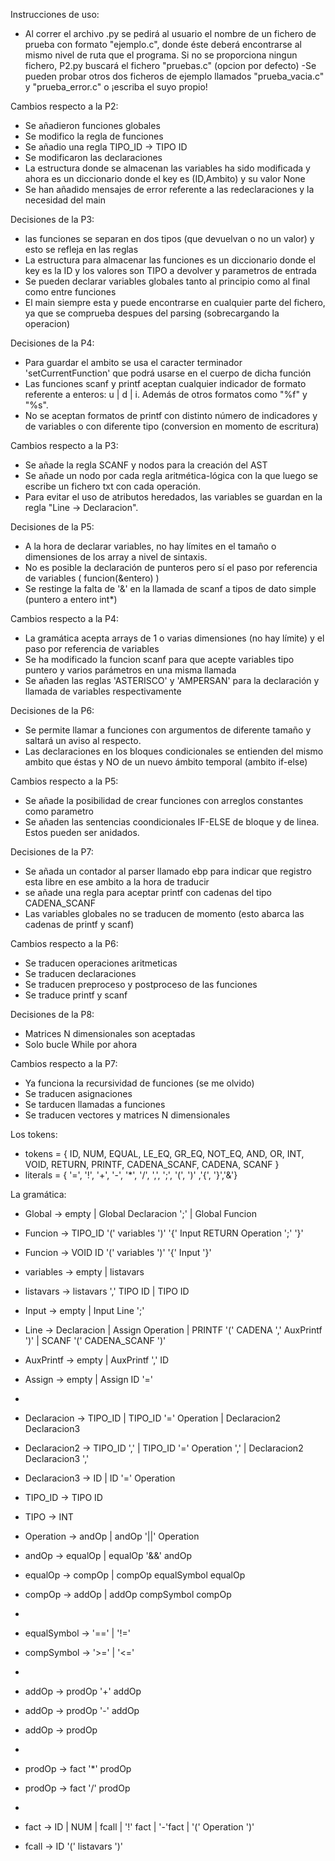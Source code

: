 Instrucciones de uso:
- Al correr el archivo .py se pedirá al usuario el nombre de un fichero de prueba con formato "ejemplo.c", donde éste deberá encontrarse 
al mismo nivel de ruta que el programa. Si no se proporciona ningun fichero, P2.py buscará el fichero "pruebas.c" (opcion por defecto)
-Se pueden probar otros dos ficheros de ejemplo llamados "prueba_vacia.c" y "prueba_error.c" o ¡escriba el suyo propio!

Cambios respecto a la P2:
- Se añadieron funciones globales
- Se modifico la regla de funciones
- Se añadio una regla TIPO_ID -> TIPO ID
- Se modificaron las declaraciones
- La estructura donde se almacenan las variables ha sido modificada y ahora es un diccionario donde el key es (ID,Ambito) y su valor None
- Se han añadido mensajes de error referente a las redeclaraciones y la necesidad del main

Decisiones de la P3:
- las funciones se separan en dos tipos (que devuelvan o no un valor) y esto se refleja en las reglas 
- La estructura para almacenar las funciones es un diccionario donde el key es la ID y los valores son TIPO a devolver y parametros de entrada
- Se pueden declarar variables globales tanto al principio como al final como entre funciones
- El main siempre esta y puede encontrarse en cualquier parte del fichero, ya que se comprueba despues del parsing (sobrecargando la operacion)

Decisiones de la P4:
- Para guardar el ambito se usa el caracter terminador 'setCurrentFunction' que podrá usarse en el cuerpo de dicha función
- Las funciones scanf y printf aceptan cualquier indicador de formato referente a enteros: u | d | i. Además de otros formatos como "%f" y "%s".
- No se aceptan formatos de printf con distinto número de indicadores y de variables o con diferente tipo (conversion en momento de escritura)

Cambios respecto a la P3:
- Se añade la regla SCANF y nodos para la creación del AST
- Se añade un nodo por cada regla aritmética-lógica con la que luego se escribe un fichero txt con cada operación.
- Para evitar el uso de atributos heredados, las variables se guardan en la regla "Line -> Declaracion".

Decisiones de la P5:
- A la hora de declarar variables, no hay límites en el tamaño o dimensiones de los array a nivel de sintaxis.
- No es posible la declaración de punteros pero sí el paso por referencia de variables ( funcion(&entero) )
- Se restinge la falta de '&' en la llamada de scanf a tipos de dato simple (puntero a entero int*)

Cambios respecto a la P4:
- La gramática acepta arrays de 1 o varias dimensiones (no hay límite) y el paso por referencia de variables
- Se ha modificado la funcion scanf para que acepte variables tipo puntero y varios parámetros en una misma llamada
- Se añaden las reglas 'ASTERISCO' y 'AMPERSAN' para la declaración y llamada de variables respectivamente

Decisiones de la P6:
- Se permite llamar a funciones con argumentos de diferente tamaño y saltará un aviso al respecto.
- Las declaraciones en los bloques condicionales se entienden del mismo ambito que éstas y NO de un nuevo ámbito temporal (ambito if-else)

Cambios respecto a la P5:
- Se añade la posibilidad de crear funciones con arreglos constantes como parametro
- Se añaden las sentencias coondicionales IF-ELSE de bloque y de linea. Estos pueden ser anidados.

Decisiones de la P7:
- Se añada un contador al parser llamado ebp para indicar que registro esta libre en ese ambito a la hora de traducir
- se añade una regla para aceptar printf con cadenas del tipo CADENA_SCANF
- Las variables globales no se traducen de momento (esto abarca las cadenas de printf y scanf)

Cambios respecto a la P6:
- Se traducen operaciones aritmeticas
- Se traducen declaraciones
- Se traducen preproceso y postproceso de las funciones
- Se traduce printf y scanf

Decisiones de la P8:
- Matrices N dimensionales son aceptadas
- Solo bucle While por ahora

Cambios respecto a la P7:
- Ya funciona la recursividad de funciones (se me olvido)
- Se traducen asignaciones
- Se tarducen llamadas a funciones
- Se traducen vectores y matrices N dimensionales

Los tokens:
-   tokens = { ID, NUM, EQUAL, LE_EQ, GR_EQ, NOT_EQ, AND, OR, INT, VOID, RETURN, PRINTF, CADENA_SCANF, CADENA, SCANF } 
- literals = { '=', '!', '+', '-', '*', '/', ',', ';', '(', ')' ,'{', '}','&'}

La gramática:
-   Global -> empty | Global Declaracion ';' | Global Funcion
-   Funcion -> TIPO_ID '(' variables ')' '{' Input RETURN Operation ';' '}'
-   Funcion -> VOID ID '(' variables ')' '{' Input '}'

-   variables -> empty | listavars
-   listavars -> listavars ',' TIPO ID | TIPO ID

-   Input -> empty | Input Line ';' 
-   Line  -> Declaracion | Assign Operation | PRINTF '(' CADENA ',' AuxPrintf ')' | SCANF '(' CADENA_SCANF ')'
-   AuxPrintf -> empty | AuxPrintf ',' ID
-   Assign -> empty | Assign ID '='
-   
-   Declaracion -> TIPO_ID | TIPO_ID '=' Operation | Declaracion2 Declaracion3
-   Declaracion2 -> TIPO_ID ',' | TIPO_ID '=' Operation ',' | Declaracion2 Declaracion3 ','
-   Declaracion3 -> ID | ID '=' Operation
-   TIPO_ID -> TIPO ID
-   TIPO -> INT

-   Operation -> andOp | andOp '||' Operation
-   andOp -> equalOp | equalOp '&&' andOp
-   equalOp -> compOp | compOp equalSymbol equalOp
-   compOp -> addOp | addOp compSymbol compOp
-
-   equalSymbol -> '==' | '!='
-   compSymbol -> '>=' | '<='
-
-   addOp -> prodOp '+' addOp
-   addOp -> prodOp '-' addOp
-   addOp -> prodOp
-
-   prodOp -> fact '*' prodOp
-   prodOp -> fact '/' prodOp
-
-   fact -> ID | NUM | fcall | '!' fact | '-'fact | '(' Operation ')'
-   fcall -> ID '(' listavars ')'


